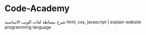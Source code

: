 # Code-Academy
شرح ببساطة لغات الويب الاساسية html, css, javascript | explain website programming language
